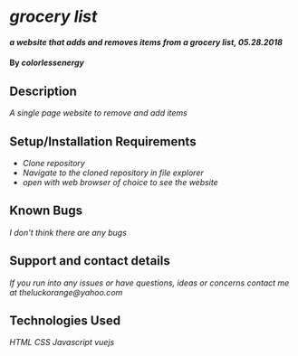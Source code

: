 # _grocery list_

#### _a website that adds and removes items from a grocery list, 05.28.2018_

#### By _**colorlessenergy**_

## Description

_A single page website to remove and add items_

## Setup/Installation Requirements

* _Clone repository_
* _Navigate to the cloned repository in file explorer_
* _open with web browser of choice to see the website_

## Known Bugs

_I don't think there are any bugs_

## Support and contact details

_If you run into any issues or have questions, ideas or concerns contact me at theluckorange@yahoo.com_

## Technologies Used

_HTML_
_CSS_
_Javascript_
_vuejs_
